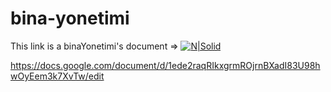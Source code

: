# bina-yonetimi

This link is a binaYonetimi's document => 
[![N|Solid](https://pngimg.com/uploads/monkey/monkey_PNG18725.png)](https://docs.google.com/document/d/1ede2raqRIkxgrmROjrnBXadI83U98hwOyEem3k7XvTw/edit)


https://docs.google.com/document/d/1ede2raqRIkxgrmROjrnBXadI83U98hwOyEem3k7XvTw/edit
